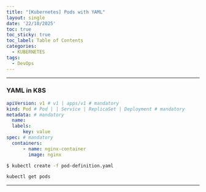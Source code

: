 ```yaml
---
title: "[Kubernetes] Pods with YAML"
layout: single
date: '22/10/2025'
toc: true
toc_sticky: true
toc_label: Table of Contents
categories:
  - KUBERNETES
tags:
  - DevOps
---
```


---

### YAML in K8S

```yaml
apiVersion: v1 # v1 | apps/v1 # mandatory
kind: Pod # Pod | | Service | ReplicaSet | Deployment # mandatory
metadata: # mandatory
  name:
  labels:
      key: value
spec: # mandatory
  containers:
      - name: nginx-container
        image: nginx
```

```bash
$ kubectl create -f pod-definition.yaml

kubectl get pods
```


---

